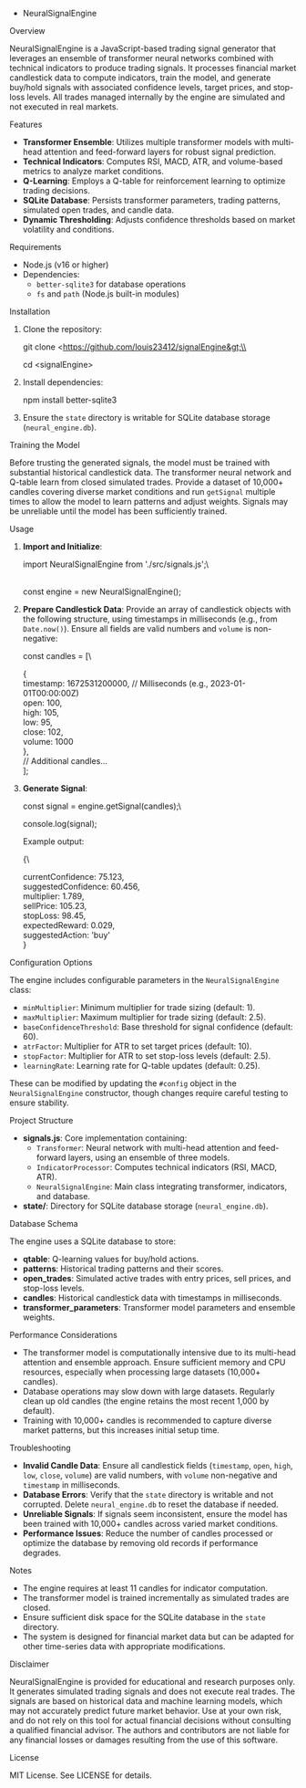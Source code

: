- NeuralSignalEngine

Overview

NeuralSignalEngine is a JavaScript-based trading signal generator that leverages an ensemble of transformer neural networks combined with technical indicators to produce trading signals. It processes financial market candlestick data to compute indicators, train the model, and generate buy/hold signals with associated confidence levels, target prices, and stop-loss levels. All trades managed internally by the engine are simulated and not executed in real markets.

Features

- **Transformer Ensemble**: Utilizes multiple transformer models with multi-head attention and feed-forward layers for robust signal prediction.
- **Technical Indicators**: Computes RSI, MACD, ATR, and volume-based metrics to analyze market conditions.
- **Q-Learning**: Employs a Q-table for reinforcement learning to optimize trading decisions.
- **SQLite Database**: Persists transformer parameters, trading patterns, simulated open trades, and candle data.
- **Dynamic Thresholding**: Adjusts confidence thresholds based on market volatility and conditions.

Requirements

- Node.js (v16 or higher)
- Dependencies:
  - `better-sqlite3` for database operations
  - `fs` and `path` (Node.js built-in modules)

Installation

1. Clone the repository:

   git clone &lt;https://github.com/louis23412/signalEngine&gt;\\

   cd &lt;signalEngine&gt;

2. Install dependencies:

   npm install better-sqlite3

3. Ensure the `state` directory is writable for SQLite database storage (`neural_engine.db`).

Training the Model

Before trusting the generated signals, the model must be trained with substantial historical candlestick data. The transformer neural network and Q-table learn from closed simulated trades. Provide a dataset of 10,000+ candles covering diverse market conditions and run `getSignal` multiple times to allow the model to learn patterns and adjust weights. Signals may be unreliable until the model has been sufficiently trained.

Usage

1. **Import and Initialize**:

   import NeuralSignalEngine from './src/signals.js';\\

   \
   const engine = new NeuralSignalEngine();

2. **Prepare Candlestick Data**: Provide an array of candlestick objects with the following structure, using timestamps in milliseconds (e.g., from `Date.now()`). Ensure all fields are valid numbers and `volume` is non-negative:

   const candles = \[\\

   {\
   timestamp: 1672531200000, // Milliseconds (e.g., 2023-01-01T00:00:00Z)\
   open: 100,\
   high: 105,\
   low: 95,\
   close: 102,\
   volume: 1000\
   },\
   // Additional candles...\
   \];

3. **Generate Signal**:

   const signal = engine.getSignal(candles);\\

   console.log(signal);

   Example output:

   {\\

   currentConfidence: 75.123,\
   suggestedConfidence: 60.456,\
   multiplier: 1.789,\
   sellPrice: 105.23,\
   stopLoss: 98.45,\
   expectedReward: 0.029,\
   suggestedAction: 'buy'\
   }

Configuration Options

The engine includes configurable parameters in the `NeuralSignalEngine` class:

- `minMultiplier`: Minimum multiplier for trade sizing (default: 1).
- `maxMultiplier`: Maximum multiplier for trade sizing (default: 2.5).
- `baseConfidenceThreshold`: Base threshold for signal confidence (default: 60).
- `atrFactor`: Multiplier for ATR to set target prices (default: 10).
- `stopFactor`: Multiplier for ATR to set stop-loss levels (default: 2.5).
- `learningRate`: Learning rate for Q-table updates (default: 0.25).

These can be modified by updating the `#config` object in the `NeuralSignalEngine` constructor, though changes require careful testing to ensure stability.

Project Structure

- **signals.js**: Core implementation containing:
  - `Transformer`: Neural network with multi-head attention and feed-forward layers, using an ensemble of three models.
  - `IndicatorProcessor`: Computes technical indicators (RSI, MACD, ATR).
  - `NeuralSignalEngine`: Main class integrating transformer, indicators, and database.
- **state/**: Directory for SQLite database storage (`neural_engine.db`).

Database Schema

The engine uses a SQLite database to store:

- **qtable**: Q-learning values for buy/hold actions.
- **patterns**: Historical trading patterns and their scores.
- **open_trades**: Simulated active trades with entry prices, sell prices, and stop-loss levels.
- **candles**: Historical candlestick data with timestamps in milliseconds.
- **transformer_parameters**: Transformer model parameters and ensemble weights.

Performance Considerations

- The transformer model is computationally intensive due to its multi-head attention and ensemble approach. Ensure sufficient memory and CPU resources, especially when processing large datasets (10,000+ candles).
- Database operations may slow down with large datasets. Regularly clean up old candles (the engine retains the most recent 1,000 by default).
- Training with 10,000+ candles is recommended to capture diverse market patterns, but this increases initial setup time.

Troubleshooting

- **Invalid Candle Data**: Ensure all candlestick fields (`timestamp`, `open`, `high`, `low`, `close`, `volume`) are valid numbers, with `volume` non-negative and `timestamp` in milliseconds.
- **Database Errors**: Verify that the `state` directory is writable and not corrupted. Delete `neural_engine.db` to reset the database if needed.
- **Unreliable Signals**: If signals seem inconsistent, ensure the model has been trained with 10,000+ candles across varied market conditions.
- **Performance Issues**: Reduce the number of candles processed or optimize the database by removing old records if performance degrades.

Notes

- The engine requires at least 11 candles for indicator computation.
- The transformer model is trained incrementally as simulated trades are closed.
- Ensure sufficient disk space for the SQLite database in the `state` directory.
- The system is designed for financial market data but can be adapted for other time-series data with appropriate modifications.

Disclaimer

NeuralSignalEngine is provided for educational and research purposes only. It generates simulated trading signals and does not execute real trades. The signals are based on historical data and machine learning models, which may not accurately predict future market behavior. Use at your own risk, and do not rely on this tool for actual financial decisions without consulting a qualified financial advisor. The authors and contributors are not liable for any financial losses or damages resulting from the use of this software.

License

MIT License. See LICENSE for details.